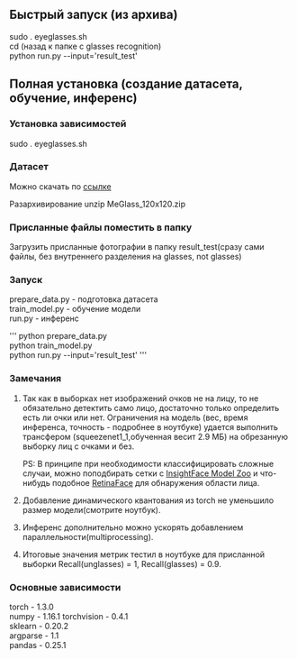 ﻿## Быстрый запуск (из архива)

sudo . eyeglasses.sh  
cd (назад к папке с glasses recognition)  
python run.py --input='result_test'

## Полная установка (создание датасета, обучение, инференс)

### Установка зависимостей
sudo . eyeglasses.sh

### Датасет 
Можно скачать по [ссылке](https://drive.google.com/file/d/1V0c8p6MOlSFY5R-Hu9LxYZYLXd8B8j9q/view)

Разархивирование
unzip MeGlass_120x120.zip

### Присланные файлы поместить в папку 

Загрузить присланные фотографии в папку result_test(сразу сами файлы, без внутреннего разделения на glasses, not glasses)

### Запуск

prepare_data.py - подготовка датасета  
train_model.py - обучение модели  
run.py - инференс

'''
python prepare_data.py  
python train_model.py  
python run.py --input='result_test'
'''

### Замечания

1. Так как в выборках нет изображений очков не на лицу, то не обязательно детектить само лицо,
   достаточно только определить есть ли очки или нет. Ограничения на модель
   (вес, время инференса, точность - подробнее в ноутбуке) удается выполнить трансфером 
   (squeezenet1_1,обученная весит 2.9 МБ) на обрезанную выборку лиц с очками и без. 
   
   PS: В принципе при необходимости классифицировать сложные случаи, можно поподбирать сетки с
   [InsightFace Model Zoo](https://github.com/deepinsight/insightface/wiki/Model-Zoo) и что-нибудь 
   подобное [RetinaFace](https://github.com/deepinsight/insightface/tree/master/RetinaFace) для 
   обнаружения области лица.
   
2. Добавление динамического квантования из torch не уменьшило размер модели(смотрите ноутбук).
3. Инференс дополнительно можно ускорять добавлением параллельности(multiprocessing).
4. Итоговые значения метрик тестил в ноутбуке для присланной выборки Recall(unglasses) = 1, 
   Recall(glasses) = 0.9. 

### Основные зависимости
torch - 1.3.0  
numpy - 1.16.1
  torchvision - 0.4.1  
sklearn - 0.20.2  
argparse - 1.1  
pandas - 0.25.1



  
